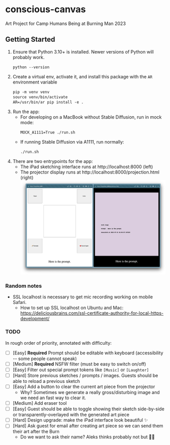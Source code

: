 # conscious-canvas

Art Project for Camp Humans Being at Burning Man 2023

## Getting Started

1. Ensure that Python 3.10+ is installed. Newer versions of Python will probably work.
   ```
   python --version
   ```
1. Create a virtual env, activate it, and install this package with the `AR` environment variable
   ```
   pip -m venv venv
   source venv/bin/activate
   AR=/usr/bin/ar pip install -e .
   ```
1. Run the app:
   - For developing on a MacBook without Stable Diffusion, run in mock mode:
     ```
     MOCK_A1111=True ./run.sh
     ```
   - If running Stable Diffusion via A1111, run normally:
     ```
     ./run.sh
     ```
1. There are two entrypoints for the app:
   - The iPad sketching interface runs at http://localhost:8000 (left)
   - The projector display runs at http://localhost:8000/projection.html (right)
   ![Alt text](docs/dev_screenshot.png)

### Random notes
- SSL localhost is necessary to get mic recording working on mobile Safari.
  - How to set up SSL localhost on Ubuntu and Mac: https://deliciousbrains.com/ssl-certificate-authority-for-local-https-development/

### TODO
In rough order of priority, annotated with difficulty:
- [ ] [Easy] **Required** Prompt should be editable with keyboard (accessibility -- some people cannot speak)
- [ ] [Medium] **Required** NSFW filter (must be easy to switch on/off)
- [ ] [Easy] Filter out special prompt tokens like `[Music]` or `[Laughter]`
- [ ] [Hard] Store previous sketches / prompts / images. Guests should be able to reload a previous sketch
- [ ] [Easy] Add a button to clear the current art piece from the projector
  - Why? Sometimes we generate a really gross/disturbing image and we need an fast way to clear it.
- [ ] [Medium] Add eraser tool
- [ ] [Easy] Guest should be able to toggle showing their sketch side-by-side or transparently-overlayed with the generated art piece
- [ ] [Hard] Design upgrade: make the iPad interface look beautiful ✨
- [ ] [Hard] Ask guest for email after creating art piece so we can send them their art after the Burn
  - Do we want to ask their name? Aleks thinks probably not but 🤷‍♂️